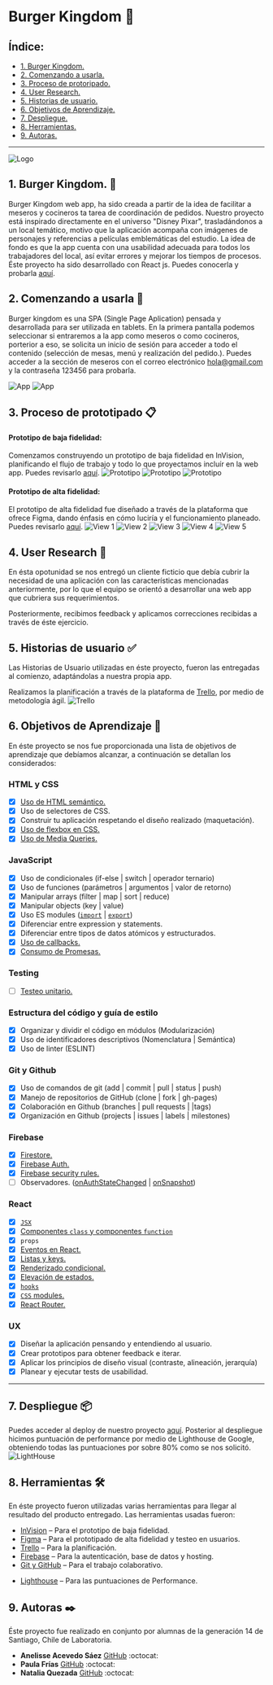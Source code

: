 # Burger Kingdom  🏰

## Índice:

* [1. Burger Kingdom.](#1-burger-kingdom.)
* [2. Comenzando a usarla.](#2-comenzando-a-usarla)
* [3. Proceso de protoripado.](#3-proceso-de-protoripado)
* [4. User Research.](#4-user-research)
* [5. Historias de usuario.](#5-historias-de-usuario)
* [6. Objetivos de Aprendizaje.](#6-objetivos-de-aprendizaje)
* [7. Despliegue.](#8-despliegue)
* [8. Herramientas.](#9-herramientas)
* [9. Autoras.](#10-autoras)

***

![Logo](src/media/BQ-trans.png)

## 1. Burger Kingdom. :speech_balloon:


Burger Kingdom web app, ha sido creada a partir de la idea de facilitar a meseros y cocineros ta tarea de coordinación de pedidos.
Nuestro proyecto está inspirado directamente en el universo "Disney Pixar", trasladándonos a un local temático, motivo que la aplicación acompaña con imágenes de personajes y referencias a películas emblemáticas del estudio.
La idea de fondo es que la app cuenta con una usabilidad adecuada para todos los trabajadores del local, así evitar errores y mejorar los tiempos de procesos. 
Éste proyecto ha sido desarrollado con React js.
Puedes conocerla y probarla [aquí](https://burguer-queen-50550.web.app).

## 2. Comenzando a usarla 🚀

Burger kingdom es una SPA (Single Page Aplication) pensada y desarrollada para ser utilizada en tablets.
En la primera pantalla podemos seleccionar si entraremos a la app como meseros o como cocineros, porterior a eso, se solicita un inicio de sesión para acceder a todo el contenido (selección de mesas, menú y realización del pedido.).
Puedes acceder a la sección de meseros con el correo electrónico hola@gmail.com y la contraseña 123456 para probarla.

![App](src/media/cp1.png) ![App](src/media/cp3.png)

## 3. Proceso de prototipado 📋

#### Prototipo de baja fidelidad:
Comenzamos construyendo un prototipo de baja fidelidad en InVision, planificando el flujo de trabajo y todo lo que proyectamos incluír en la web app.
Puedes revisarlo [aquí](https://bqueen.invisionapp.com/freehand/BurguerQ-UZc5k5KE).
![Prototipo](src/media/bf1.png) ![Prototipo](src/media/bf2.png) ![Prototipo](src/media/bf3.png)

#### Prototipo de alta fidelidad:
El prototipo de alta fidelidad fue diseñado a través de la plataforma que ofrece Figma, dando énfasis en cómo luciría y el funcionamiento planeado.
Puedes revisarlo [aquí](https://www.figma.com/file/2AZn21VVAc56grSbHWnycN/Burger-Queen?node-id=0%3A1).
![View 1](src/media/1.png) ![View 2](src/media/2.png) ![View 3](src/media/3.png) ![View 4](src/media/7.png) ![View 5](src/media/10.png)


## 4. User Research :busts_in_silhouette:

En ésta opotunidad se nos entregó un cliente ficticio que debía cubrir la necesidad de una aplicación con las características mencionadas anteriormente, por lo que el equipo se orientó a desarrollar una web app que cubriera sus requerimientos.

Posteriormente, recibimos feedback y aplicamos correcciones recibidas a través de éste ejercicio.

## 5. Historias de usuario ✅
Las Historias de Usuario utilizadas en éste proyecto, fueron las entregadas al comienzo, adaptándolas a nuestra propia app.

Realizamos la planificación a través de la plataforma de [Trello](https://trello.com/invite/b/bwGI8nAq/b4ab1556ec478a5b825f02136326b40a/burguer-queen), por medio de metodología ágil.
![Trello](src/media/Trello(1).jpg)

## 6. Objetivos de Aprendizaje 🔧
En éste proyecto se nos fue proporcionada una lista de objetivos de aprendizaje que debíamos alcanzar, a continuación se detallan los considerados:

### HTML y CSS

* [x] [Uso de HTML semántico.](https://developer.mozilla.org/en-US/docs/Glossary/Semantics#Semantics_in_HTML)
* [x] Uso de selectores de CSS.
* [x] Construir tu aplicación respetando el diseño realizado (maquetación).
* [x] [Uso de flexbox en CSS.](https://css-tricks.com/snippets/css/a-guide-to-flexbox/)
* [x] [Uso de Media Queries.](https://developer.mozilla.org/es/docs/CSS/Media_queries)

### JavaScript

* [x] Uso de condicionales (if-else | switch | operador ternario)
* [x] Uso de funciones (parámetros | argumentos | valor de retorno)
* [x] Manipular arrays (filter | map | sort | reduce)
* [x] Manipular objects (key | value)
* [x] Uso ES modules ([`import`](https://developer.mozilla.org/en-US/docs/Web/JavaScript/Reference/Statements/import)
| [`export`](https://developer.mozilla.org/en-US/docs/Web/JavaScript/Reference/Statements/export))
* [x] Diferenciar entre expression y statements.
* [x] Diferenciar entre tipos de datos atómicos y estructurados.
* [x] [Uso de callbacks.](https://developer.mozilla.org/es/docs/Glossary/Callback_function)
* [x] [Consumo de Promesas.](https://scotch.io/tutorials/javascript-promises-for-dummies#toc-consuming-promises)

### Testing

* [ ] [Testeo unitario.](https://jestjs.io/docs/es-ES/getting-started)

### Estructura del código y guía de estilo

* [x] Organizar y dividir el código en módulos (Modularización)
* [x] Uso de identificadores descriptivos (Nomenclatura | Semántica)
* [x] Uso de linter (ESLINT)

### Git y Github

* [x] Uso de comandos de git (add | commit | pull | status | push)
* [x] Manejo de repositorios de GitHub (clone | fork | gh-pages)
* [x] Colaboración en Github (branches | pull requests | |tags)
* [x] Organización en Github (projects | issues | labels | milestones)

### Firebase

* [x] [Firestore.](https://firebase.google.com/docs/firestore)
* [x] [Firebase Auth.](https://firebase.google.com/docs/auth/web/start)
* [x] [Firebase security rules.](https://firebase.google.com/docs/rules)
* [ ] Observadores. ([onAuthStateChanged](https://firebase.google.com/docs/auth/web/manage-users?hl=es#get_the_currently_signed-in_user)
 | [onSnapshot](https://firebase.google.com/docs/firestore/query-data/listen#listen_to_multiple_documents_in_a_collection))

### React

* [x] [`JSX`](https://es.reactjs.org/docs/introducing-jsx.html)
* [x] [Componentes `class` y componentes `function`](https://es.reactjs.org/docs/components-and-props.html#function-and-class-components)
* [x] `props`
* [x] [Eventos en React.](https://es.reactjs.org/docs/handling-events.html)
* [x] [Listas y keys.](https://es.reactjs.org/docs/lists-and-keys.html)
* [x] [Renderizado condicional.](https://es.reactjs.org/docs/conditional-rendering.html)
* [x] [Elevación de estados.](https://es.reactjs.org/docs/lifting-state-up.html)
* [x] [`hooks`](https://es.reactjs.org/docs/hooks-intro.html)
* [x] [`CSS` modules.](https://create-react-app.dev/docs/adding-a-css-modules-stylesheet)
* [x] [React Router.](https://reacttraining.com/react-router/web)

### UX

* [x] Diseñar la aplicación pensando y entendiendo al usuario.
* [x] Crear prototipos para obtener feedback e iterar.
* [x] Aplicar los principios de diseño visual (contraste, alineación, jerarquía)
* [x] Planear y ejecutar tests de usabilidad.

***

## 7. Despliegue 📦

Puedes acceder al deploy de nuestro proyecto [aquí](https://burguer-queen-50550.web.app).
Posterior al despliegue hicimos puntuación de performance por medio de Lighthouse de Google, obteniendo todas las puntuaciones por sobre 80% como se nos solicitó.
![LightHouse](src/media/lighthouse.png)

## 8. Herramientas 🛠️

En éste proyecto fueron utilizadas varias herramientas para llegar al resultado del producto entregado.
Las herramientas usadas fueron:

* [InVision](https://www.invisionapp.com/) – Para el prototipo de baja fidelidad.
* [Figma](https://www.figma.com/) – Para el prototipado de alta fidelidad y testeo en usuarios.
* [Trello](https://trello.com/) – Para la planificación.
* [Firebase](https://firebase.google.com/) – Para la autenticación, base de datos y hosting.
* [Git y GitHub](https://github.com/) – Para el trabajo colaborativo.
+ [Lighthouse](https://developers.google.com/web/tools/lighthouse?hl=es) – Para las puntuaciones de Performance.

## 9. Autoras ✒️

Éste proyecto fue realizado en conjunto por alumnas de la generación 14 de Santiago, Chile de Laboratoria.

* **Anelisse Acevedo Sáez** [GitHub](https://github.com/aneacevedo) :octocat:
* **Paula Frías** [GitHub](https://github.com/paupi-chill-e) :octocat:
* **Natalia Quezada** [GitHub](https://github.com/nsquezadam) :octocat:

